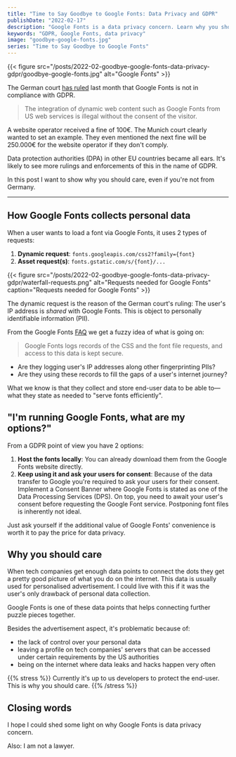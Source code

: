 ```yaml
---
title: "Time to Say Goodbye to Google Fonts: Data Privacy and GDPR"
publishDate: "2022-02-17"
description: "Google Fonts is a data privacy concern. Learn why you should care."
keywords: "GDPR, Google Fonts, data privacy"
image: "goodbye-google-fonts.jpg"
series: "Time to Say Goodbye to Google Fonts"
---
```


{{< figure src="/posts/2022-02-goodbye-google-fonts-data-privacy-gdpr/goodbye-google-fonts.jpg" alt="Google Fonts" >}}

The German court [has ruled](https://rewis.io/urteile/urteil/lhm-20-01-2022-3-o-1749320/) last month that Google Fonts is not in compliance with GDPR.

> The integration of dynamic web content such as Google Fonts from US web services is illegal without the consent of the visitor.

A website operator received a fine of 100€. The Munich court clearly wanted to set an example. They even mentioned the next fine will be 250.000€ for the website operator if they don't comply.

Data protection authorities (DPA) in other EU countries became all ears. It's likely to see more rulings and enforcements of this in the name of GDPR.

In this post I want to show why you should care, even if you're not from Germany.

---

## How Google Fonts collects personal data

When a user wants to load a font via Google Fonts, it uses 2 types of requests:
1. **Dynamic request**: `fonts.googleapis.com/css2?family={font}`
2. **Asset request(s)**: `fonts.gstatic.com/s/{font}/...`

{{< figure src="/posts/2022-02-goodbye-google-fonts-data-privacy-gdpr/waterfall-requests.png" alt="Requests needed for Google Fonts" caption="Requests needed for Google Fonts" >}}

The dynamic request is the reason of the German court's ruling: The user's IP address is _shared_ with Google Fonts. This is object to personally identifiable information (PII).

From the Google Fonts [FAQ](https://developers.google.com/fonts/faq#what_does_using_the_google_fonts_api_mean_for_the_privacy_of_my_users) we get a fuzzy idea of what is going on:

> Google Fonts logs records of the CSS and the font file requests, and access to this data is kept secure.

* Are they logging user's IP addresses along other fingerprinting PIIs?
* Are they using these records to fill the gaps of a user's internet journey?

What we know is that they collect and store end-user data to be able to—what they state as needed to "serve fonts efficiently".

## "I'm running Google Fonts, what are my options?"

From a GDPR point of view you have 2 options:

1. **Host the fonts locally**: You can already download them from the Google Fonts website directly.
2. **Keep using it and ask your users for consent**: Because of the data transfer to Google you're required to ask your users for their consent. Implement a Consent Banner where Google Fonts is stated as one of the Data Processing Services (DPS). On top, you need to await your user's consent before requesting the Google Font service. Postponing font files is inherently not ideal.

Just ask yourself if the additional value of Google Fonts' convenience is worth it to pay the price for data privacy.

## Why you should care

When tech companies get enough data points to connect the dots they get a pretty good picture of what you do on the internet. This data is usually used for personalised advertisement. I could live with this if it was the user's only drawback of personal data collection.

Google Fonts is one of these data points that helps connecting further puzzle pieces together.

Besides the advertisement aspect, it's problematic because of:
* the lack of control over your personal data
* leaving a profile on tech companies' servers that can be accessed under certain requirements by the US authorities
* being on the internet where data leaks and hacks happen very often

{{% stress %}}
Currently it's up to us developers to protect the end-user. This is why you should care.
{{% /stress %}}

## Closing words

I hope I could shed some light on why Google Fonts is data privacy concern.

Also: I am not a lawyer.